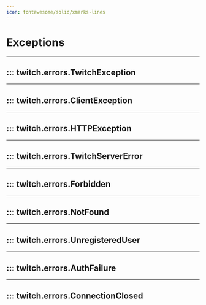```yaml
---
icon: fontawesome/solid/xmarks-lines
---
```


# Exceptions
___

## ::: twitch.errors.TwitchException
---
## ::: twitch.errors.ClientException
---
## ::: twitch.errors.HTTPException
---
## ::: twitch.errors.TwitchServerError
---
## ::: twitch.errors.Forbidden
---
## ::: twitch.errors.NotFound
---
## ::: twitch.errors.UnregisteredUser
---
## ::: twitch.errors.AuthFailure
---
## ::: twitch.errors.ConnectionClosed


</br></br></br>


